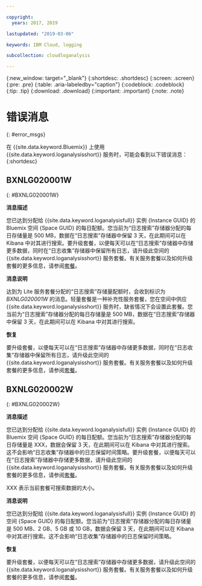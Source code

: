 ```yaml
---

copyright:
  years: 2017, 2019

lastupdated: "2019-03-06"

keywords: IBM Cloud, logging

subcollection: cloudloganalysis

---
```


{:new_window: target="_blank"}
{:shortdesc: .shortdesc}
{:screen: .screen}
{:pre: .pre}
{:table: .aria-labeledby="caption"}
{:codeblock: .codeblock}
{:tip: .tip}
{:download: .download}
{:important: .important}
{:note: .note}


# 错误消息
{: #error_msgs}

在 {{site.data.keyword.Bluemix}} 上使用 {{site.data.keyword.loganalysisshort}} 服务时，可能会看到以下错误消息：
{:shortdesc}

## BXNLG020001W
{: #BXNLG020001W}

**消息描述**

您已达到分配给 {{site.data.keyword.loganalysisfull}} 实例 {Instance GUID} 的 Bluemix 空间 {Space GUID} 的每日配额。您当前为“日志搜索”存储器分配的每日存储量是 500 MB，数据在“日志搜索”存储器中保留 3 天，在此期间可以在 Kibana 中对其进行搜索。要升级套餐，以便每天可以在“日志搜索”存储器中存储更多数据，同时在“日志收集”存储器中保留所有日志，请升级此空间的 {{site.data.keyword.loganalysisshort}} 服务套餐。有关服务套餐以及如何升级套餐的更多信息，请参阅[套餐](/docs/services/CloudLogAnalysis/log_analysis_ov.html#plans)。


**消息说明** 

达到为 Lite 服务套餐分配的“日志搜索”存储量配额时，会收到标识为 *BXNLG020001W* 的消息。轻量套餐是一种补充性服务套餐，您在空间中供应 {{site.data.keyword.loganalysisshort}} 服务时，缺省情况下会设置此套餐。您当前为“日志搜索”存储器分配的每日存储量是 500 MB，数据在“日志搜索”存储器中保留 3 天，在此期间可以在 Kibana 中对其进行搜索。

**恢复**

要升级套餐，以便每天可以在“日志搜索”存储器中存储更多数据，同时在“日志收集”存储器中保留所有日志，请升级此空间的 {{site.data.keyword.loganalysisshort}} 服务套餐。有关服务套餐以及如何升级套餐的更多信息，请参阅[套餐](/docs/services/CloudLogAnalysis/log_analysis_ov.html#plans)。


## BXNLG020002W 
{: #BXNLG020002W}


**消息描述**

您已达到分配给 {{site.data.keyword.loganalysisfull}} 实例 {Instance GUID} 的 Bluemix 空间 {Space GUID} 的每日配额。您当前为“日志搜索”存储器分配的每日存储量是 XXX，数据会保留 3 天，在此期间可以在 Kibana 中对其进行搜索。这不会影响“日志收集”存储器中的日志保留时间策略。要升级套餐，以便每天可以在“日志搜索”存储器中存储更多数据，请升级此空间的 {{site.data.keyword.loganalysisshort}} 服务套餐。有关服务套餐以及如何升级套餐的更多信息，请参阅[套餐](/docs/services/CloudLogAnalysis/log_analysis_ov.html#plans)。

XXX 表示当前套餐可搜索数据的大小。

**消息说明** 

您已达到分配给 {{site.data.keyword.loganalysisfull}} 实例 {Instance GUID} 的空间 {Space GUID} 的每日配额。您当前为“日志搜索”存储器分配的每日存储量是 500 MB、2 GB、5 GB 或 10 GB，数据会保留 3 天，在此期间可以在 Kibana 中对其进行搜索。这不会影响“日志收集”存储器中的日志保留时间策略。

**恢复**

要升级套餐，以便每天可以在“日志搜索”存储器中存储更多数据，请升级此空间的 {{site.data.keyword.loganalysisshort}} 服务套餐。有关服务套餐以及如何升级套餐的更多信息，请参阅[套餐](/docs/services/CloudLogAnalysis/log_analysis_ov.html#plans)。




